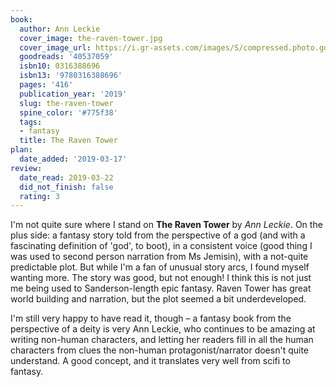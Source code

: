```yaml
---
book:
  author: Ann Leckie
  cover_image: the-raven-tower.jpg
  cover_image_url: https://i.gr-assets.com/images/S/compressed.photo.goodreads.com/books/1531852996l/40537059._SX98_.jpg
  goodreads: '40537059'
  isbn10: 0316388696
  isbn13: '9780316388696'
  pages: '416'
  publication_year: '2019'
  slug: the-raven-tower
  spine_color: '#775f38'
  tags:
  - fantasy
  title: The Raven Tower
plan:
  date_added: '2019-03-17'
review:
  date_read: 2019-03-22
  did_not_finish: false
  rating: 3
---
```


I'm not quite sure where I stand on **The Raven Tower** by *Ann Leckie*. On the plus side: a fantasy story told from the perspective of a god (and with a fascinating definition of 'god', to boot), in a consistent voice (good thing I was used to second person narration from Ms Jemisin), with a not-quite predictable plot. But while I'm a fan of unusual story arcs, I found myself wanting more. The story was good, but not enough! I think this is not just me being used to Sanderson-length epic fantasy. Raven Tower has great world building and narration, but the plot seemed a bit underdeveloped.

I'm still very happy to have read it, though – a fantasy book from the perspective of a deity is very Ann Leckie, who continues to be amazing at writing non-human characters, and letting her readers fill in all the human characters from clues the non-human protagonist/narrator doesn't quite understand. A good concept, and it translates very well from scifi to fantasy.
